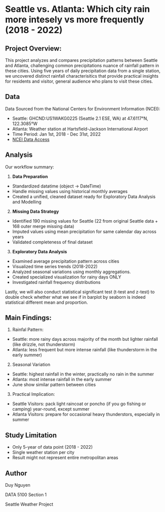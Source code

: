 # Seattle vs. Atlanta: Which city rain more intesely vs more frequently (2018 - 2022)

## Project Overview:
This project analyzes and compares precipitation patterns between Seattle and Atlanta, challenging common precipitations nuance of rainfall pattern in these cities.  Using five years of daily precipitation data from a single station, we uncovered distinct rainfall characterisitics that provide practical insights for residents and visitor, general audience who plans to visit these cities.

## Data
Data Sourced from the National Centers for Environment Information (NCEI):
  - Seattle: GHCND:US1WAKG0225 (Seattle 2.1 ESE, WA) at 47.6117°N, 122.3085°W
  - Atlanta: Weather station at Hartsfield-Jackson International Airport
  - Time Period: Jan 1st, 2018 - Dec 31st, 2022
  - [NCEI Data Access](https://www.ncei.noaa.gov/cdo-web/search?datasetid=GHCND)

## Analysis
Our workflow summary:
1. **Data Preparation**
  - Standardized datatime (object -> DateTime)
  - Handle missing values using historical monthly averages
  - Created a unified, cleaned dataset ready for Exploratory Data Analysis and Modelling
2. **Missing Data Strategy**
  - Identified 190 missing values for Seattle (22 from original Seattle data + 168 outer merge missing data)
  - Imputed values using mean precipitation for same calendar day across years
  - Validated completeness of final dataset
  
3. **Exploratory Data Analysis**
  - Examined average precipitation pattern across cities
  - Visualized time series trends (2018-2022)
  - Analyzed seasonal variations using monthly aggregations.
  - Created specialized visualization for rainy days ONLY
  - Investigated rainfall frequency distributions

Lastly, we will also conduct statistical significant test (t-test and z-test) to double check whether what we see if in barplot by seaborn is indeed statistical different mean and proportion.

## Main Findings:
1. Rainfal Pattern:
  - Seattle: more rainy days across majority of the month but lighter rainfall (like drizzle, not thunderstorm)
  - Atlanta: less frequent but more intense rainfall (like thunderstorm in the early summer)

2. Seasonal Variation
  - Seattle: highest rainfall in the winter, practically no rain in the summer
  - Atlanta: most intense rainfall in the early summer
  - June show similar pattern between cities

3. Practical Implication:
  - Seattle Visitors: pack light raincoat or poncho (if you go fishing or camping) year-round, except summer
  - Atlanta Visitors: prepare for occasional heavy thunderstors, especially in summer

## Study Limitation
- Only 5-year of data point (2018 - 2022)
- Single weather station per city
- Result might not represent entire metropolitan areas

 ## Author
Duy Nguyen

DATA 5100 Section 1

Seattle Weather Project

